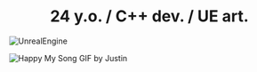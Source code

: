<h1 align="center">24 y.o. / C++ dev. / UE art.</h1>

![UnrealEngine](https://media.graphassets.com/qiFQiyH6TiuMdOIA5yZJ)

![Happy My Song GIF by Justin](https://github.com/user-attachments/assets/79f7fcee-1391-4886-92eb-a1c738d939f9)

<!--
**DZHEYKILL/DZHEYKILL** is a ✨ _special_ ✨ repository because its `README.md` (this file) appears on your GitHub profile.


Here are some ideas to get you started:

- 🔭 I’m currently working on ...
- 🌱 I’m currently learning ...
- 👯 I’m looking to collaborate on ...
- 🤔 I’m looking for help with ...
- 💬 Ask me about ...
- 📫 How to reach me: ...
- 😄 Pronouns: ...
- ⚡ Fun fact: ...
-->
